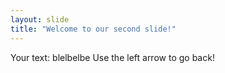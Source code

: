 ```yaml
---
layout: slide
title: "Welcome to our second slide!"
---
```

Your text: blelbelbe
Use the left arrow to go back!

